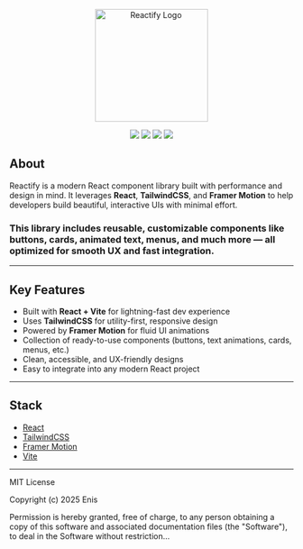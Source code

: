 <p align="center">
  <img src="https://res.cloudinary.com/datm8nslc/image/upload/v1747083055/reactify_odpazh.jpg" alt="Reactify Logo" width="200"/>
</p>

<p align="center">
  <img src="https://img.shields.io/github/last-commit/EnisZekiqi/reactify?style=for-the-badge" />
  <img src="https://img.shields.io/github/languages/top/EnisZekiqi/reactify?style=for-the-badge" />
  <img src="https://img.shields.io/github/languages/count/EnisZekiqi/reactify?style=for-the-badge" />
  <img src="https://img.shields.io/github/license/EnisZekiqi/reactify?style=for-the-badge" />
</p>

## About

Reactify is a modern React component library built with performance and design in mind. It leverages **React**, **TailwindCSS**, and **Framer Motion** to help developers build beautiful, interactive UIs with minimal effort.

### This library includes reusable, customizable components like buttons, cards, animated text, menus, and much more — all optimized for smooth UX and fast integration.

---

## Key Features

- Built with **React + Vite** for lightning-fast dev experience
- Uses **TailwindCSS** for utility-first, responsive design
- Powered by **Framer Motion** for fluid UI animations
- Collection of ready-to-use components (buttons, text animations, cards, menus, etc.)
- Clean, accessible, and UX-friendly designs
- Easy to integrate into any modern React project

---

## Stack

- [React](https://reactjs.org/)
- [TailwindCSS](https://tailwindcss.com/)
- [Framer Motion](https://www.framer.com/motion/)
- [Vite](https://vitejs.dev/)

---

MIT License

Copyright (c) 2025 Enis

Permission is hereby granted, free of charge, to any person obtaining a copy
of this software and associated documentation files (the "Software"), to deal
in the Software without restriction...

